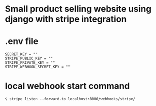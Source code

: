 # Small product selling website using django with stripe integration


# .env file

```
SECRET_KEY = ""
STRIPE_PUBLIC_KEY = ""
STRIPE_PRIVATE_KEY = ""
STRIPE_WEBHOOK_SECRET_KEY = ""
```


# local webhook start command

```
$ stripe listen --forward-to localhost:8000/webhooks/stripe/